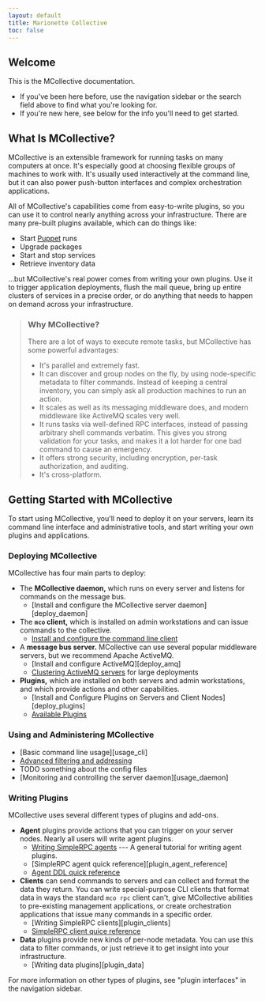 ```yaml
---
layout: default
title: Marionette Collective
toc: false
---
```


[plugins]: http://projects.puppetlabs.com/projects/mcollective-plugins/wiki/
[puppet]: 
[deploy_daemon]: 
[deploy_client]: 
[deploy_amq]: 
[deploy_amq_cluster]: 
[deploy_plugins]: 
[list_plugins]: 
[usage_cli]: 
[usage_filter]: 
[usage_daemon]: 
[plugin_agents]: 
[plugin_agent_reference]: 
[plugin_agent_ddl_reference]: 
[plugin_clients]: 
[plugin_client_reference]: 
[plugin_data]: 

<!-- The following references are not used in the text:
[plugins]:
-->

Welcome
-----

This is the MCollective documentation.

* If you've been here before, use the navigation sidebar or the search field above to find what you're looking for.
* If you're new here, see below for the info you'll need to get started.


What Is MCollective?
-----

MCollective is an extensible framework for running tasks on many computers at once. It's especially good at choosing flexible groups of machines to work with. It's usually used interactively at the command line, but it can also power push-button interfaces and complex orchestration applications.

All of MCollective's capabilities come from easy-to-write plugins, so you can use it to control nearly anything across your infrastructure. There are many pre-built plugins available, which can do things like:

- Start [Puppet][] runs
- Upgrade packages
- Start and stop services
- Retrieve inventory data

...but MCollective's real power comes from writing your own plugins. Use it to trigger application deployments, flush the mail queue, bring up entire clusters of services in a precise order, or do anything that needs to happen on demand across your infrastructure. 


> ### Why MCollective?
> 
> There are a lot of ways to execute remote tasks, but MCollective has some powerful advantages:
> 
> * It's parallel and extremely fast. 
> * It can discover and group nodes on the fly, by using node-specific metadata to filter commands. Instead of keeping a central inventory, you can simply ask all production machines to run an action.
> * It scales as well as its messaging middleware does, and modern middleware like ActiveMQ scales very well.
> * It runs tasks via well-defined RPC interfaces, instead of passing arbitrary shell commands verbatim. This gives you strong validation for your tasks, and makes it a lot harder for one bad command to cause an emergency.
> * It offers strong security, including encryption, per-task authorization, and auditing.
> * It's cross-platform.


Getting Started with MCollective
-----

To start using MCollective, you'll need to deploy it on your servers, learn its command line interface and administrative tools, and start writing your own plugins and applications. 

### Deploying MCollective

MCollective has four main parts to deploy:

* The **MCollective daemon,** which runs on every server and listens for commands on the message bus.
    * [Install and configure the MCollective server daemon][deploy_daemon]
* The **`mco` client,** which is installed on admin workstations and can issue commands to the collective.
    * [Install and configure the command line client][deploy_client]
* A **message bus server.** MCollective can use several popular middleware servers, but we recommend Apache ActiveMQ.
    * [Install and configure ActiveMQ][deploy_amq]
    * [Clustering ActiveMQ servers][deploy_amq_cluster] for large deployments
* **Plugins,** which are installed on both servers and admin workstations, and which provide actions and other  capabilities.
    * [Install and Configure Plugins on Servers and Client Nodes][deploy_plugins]
    * [Available Plugins][list_plugins]

### Using and Administering MCollective

* [Basic command line usage][usage_cli]
* [Advanced filtering and addressing][usage_filter]
* TODO something about the config files
* [Monitoring and controlling the server daemon][usage_daemon]

### Writing Plugins

MCollective uses several different types of plugins and add-ons.

* **Agent** plugins provide actions that you can trigger on your server nodes. Nearly all users will write agent plugins.
    * [Writing SimpleRPC agents][plugin_agents] --- A general tutorial for writing agent plugins.
    * [SimpleRPC agent quick reference][plugin_agent_reference]
    * [Agent DDL quick reference][plugin_agent_ddl_reference]
* **Clients** can send commands to servers and can collect and format the data they return. You can write special-purpose CLI clients that format data in ways the standard `mco rpc` client can't, give MCollective abilities to pre-existing management applications, or create orchestration applications that issue many commands in a specific order. 
    * [Writing SimpleRPC clients][plugin_clients]
    * [SimpleRPC client quice reference][plugin_client_reference]
* **Data** plugins provide new kinds of per-node metadata. You can use this data to filter commands, or just retrieve it to get insight into your infrastructure.
    * [Writing data plugins][plugin_data]

For more information on other types of plugins, see "plugin interfaces" in the navigation sidebar. 

